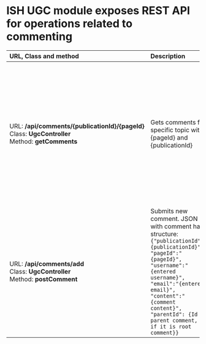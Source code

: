 # ISH UGC module exposes REST API for operations related to commenting

| URL, Class and method  | Description  | Errors |
| :-- | :-- | :-- |
| <nobr>URL: <b>/api/comments/{publicationId}/{pageId}</b></nobr><br><nobr>Class: <b>UgcController</b></nobr> <br><nobr>Method: <b>getComments</b></nobr> | Gets comments for specific topic with {pageId} and {publicationId} | <ul><li>Response "Unable to find publication {publicaionId}" will be returned when wrong publicationId was specified.<li>"Page not found..." is returned as response when wrong pageId was specified.</ul> |
| <nobr>URL: <b>/api/comments/add</b></nobr><br><nobr>Class: <b>UgcController</b></nobr> <br><nobr>Method: <b>postComment</b></nobr> | Submits new comment. JSON with comment has structure:<br>```{"publicationId":"{publicationId}", "pageId":"{pageId}", "username":"{entered username}", "email":"{entered email}", "content":"{comment content}", "parentId": {Id of parent comment, 0 if it is root comment}}``` | 405 error is returned if wrong publicationId or pageId were specified |